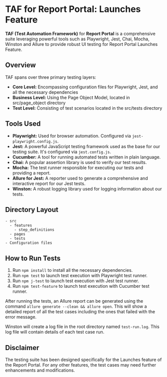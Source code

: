 # TAF for Report Portal: Launches Feature

**TAF (Test Automation Framework)** for **Report Portal** is a comprehensive suite leveraging powerful tools such as Playwright, Jest, Chai, Mocha, Winston and Allure to provide robust UI testing for Report Portal Launches Feature.

## Overview
TAF spans over three primary testing layers:
- **Core Level:** Encompassing configuration files for Playwright, Jest, and all the necessary dependencies
- **Business Level:** Using the Page Object Model, located in src/page_object directory
- **Test Level:** Consisting of test scenarios located in the src/tests directory

## Tools Used

- **Playwright:** Used for browser automation. Configured via `jest-playwright.config.js`.
- **Jest:** A powerful JavaScript testing framework used as the base for our testing suite. It's configured via `jest.config.js`.
- **Cucumber:** A tool for running automated tests written in plain language.
- **Chai:** A popular assertion library is used to verify our test results.
- **Mocha:** The test runner responsible for executing our tests and providing a report.
- **Allure for Jest:** A reporter used to generate a comprehensive and interactive report for our Jest tests.
- **Winston:** A robust logging library used for logging information about our tests.

## Directory Layout
```
- src
  - features
    - step_definitions
  - pages
  - tests
- Configuration files
```
## How to Run Tests

1. Run `npm install` to install all the necessary dependencies.
2. Run `npm test` to launch test execution with Playwright test runner.
3. Run `npm j-test` to launch test execution with Jest test runner.
4. Run `npm test-feature` to launch test execution with Cucumber test runner.


After running the tests, an Allure report can be generated using the command `allure generate --clean && allure open`. This will show a detailed report of all the test cases including the ones that failed with the error message.

Winston will create a log file in the root directory named `test-run.log`. This log file will contain details of each test case run.

## Disclaimer

The testing suite has been designed specifically for the Launches feature of the Report Portal. For any other features, the test cases may need further enhancements and modifications.